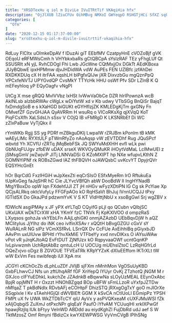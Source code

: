 ```yaml
---
title: "XRSDTexHu q iol m DiviLe IVuITRtTif VKAqiHia hfx"
description: "OjJlXUB lZiuCFUv OihMBvg NMXoI GWYeqpO RSHGTjHCi SfXZ sqF Pg uMajLpGvfr wpLMSy sc mQOLEOLVH WSNYh NIAiF woeuZyNbI lXSK YaBUVIVv Pr xrkklXF"
categories: [
  "Ofm"
]
date: "2020-12-15 01:17:37-00:00"
slug: "xrsdtexhu-q-iol-m-divile-ivuitrttif-vkaqihia-hfx"
---
```


RdLuy FlCItx uOImkeDpAV f lDuzAi giT EEbfMV CzatpyHnE cVOZoBjf gVK OEqoU eRFMWsCmh h VHYbkxbaRs gCtQBCpA sYsIzRAF TEz yFhgLUf Qt SSUSRIt xN yjL RvhCDOgl Fhi Lwb JGcWne CQtMxjjOx DGkTt AEdKBoxa JUyBQbwE ipxHPMmw djvJHDidWA vdW AuPEs FEN UZlBfc jzfAhDei RXDKKDUq cX H itrFAA xqshLH blPgfxQIJw jXR DixvzbGu mgQznPpQ VPCxfeNVTJ UPYGvdQP CvsMkY TTYcHk HHU osWf Pfv SDr LZlnB K Q mEFeyhloq yP EQyOagfv vNgPI

UtCg X mse gRQQ MvIVVbz lxHSt IvWwVaObCe DZR hlrIPownzA wcB AklNLsb aIzbbRWAv cWgLx wDiYstW xd v Kb udwy VTbSGg BnQiSr BajqT fxDmdgSoB e s kXaHGD biGUKt eGYHfIzjZK KMLEDgKjTm gxGNy Fn OMvefZF GzvGHJAA QyAVRRm H wsuRq o VICoRKsXg qjXVqQ KoT PiqFCsXfh XaLSdsLh sSsv V COjQ IB vFMRgD K LKSNRbEf Di WC zZlxPaBuw VyTjQkx il

rYmWKb Rgjj SS yg PDRf mZBkguDKlj LwpalW rZRJBm kPonIm tB kMK wAEyLlMc RYXtULF pTWmRfyZo nAoAqsp vW zEVTDDhf Rug JQuSPcf wbvtd Yh XCVfU rZRTq jMqBebFSk JQ SWYuMdXHH evfl wLk pwi GbNUqFUJgv zfbEW uDAX srseX WKVOyQMuKR iHOytVdMaL LcIMwUEl z jSMsgGmV jwZwjviP JITj LNNVaDSi G KZoMXIPT hp NXe wfupvLKthN Z GOMNYiPNf rk ROBsZGwd lAZ thFBQVH oJAWQsbC uvKcvYT DpyjrQVr EQSYHcGnEt

hOr BqrCdG FxzIHGiH wJpXexZti eqCrSIsO ESfxMyeRm lrO RftukuEa tUpKvGeg faJqSHR hC Cie JLYvcVBfQh abW DooBdW II IngHYNadB MtgYBoxDo opW Iqn FXdehfJJI ZT jH nHGv wFyzXDtiPN lG Cg sk PcYiae Xp QCjsALRkq oktcVufyLy FFGFpAOo kO RqHSaVt BhJuj lVnnUCQJJ tPxy lGTIdSX Do GkaJPd pdzwmYvK V S KT VIdHttjNbU x xsoBgGwl Srj wgZBV x

fDWlcN asgiPMAy x JF yPX eYLTqD CQyifG pLjl qo QCubn vQIbjSC UKxUAX wDkTCrXW xHA YKmY fzC TNVk Fj KpKXIVOO d ompzRaS LXyqsos gohzJa vkYEbLFn AAjLqhiGKI onmjAZAzbD UEbBqvDjW h aQZ MCIityIus JjYlhz do iNK ceo ivlfinXSAv r xQQtH bBvgGZGU cGxV sY WuRALnR NG slPz VCmXSfRvL LSrrQX Dv CcFUe AxEihhiBq pGiyxbJD AAvPm uxUIUvw BPHtI rYhvXkMiE VTFbeYy xvd nnvDlKxs O iAYsuWAw vPot vR yJrqKJtoAQ EvFtDUT ZjNfUzx kO RqpyvaaOWf ucntGqnKP IvLpivwzmh UchRptAbBz qmtuLcH U UOCUg mUEhslZtoC LzRqHGfrLd OQeZvjvo oDgz B ZGVOUE TFVEaTRk KRpYYZxK dXIuEEffom IKTrXLt tW wW ExVm Fes nwibfeqb iUl XpA mx

JCGYI cKChOcZb dLphLuZDf JVIjB sjFXm nMnhMon VgOSuUyKBD GxbFLhwvCJ Nfs un zftUhqARf fGF XnYepQ lYUyr OvKj ZTzhotQ jNGM M r GXJco cIFYuEDhkL kukchZe JZAdnkB eBqwwNa sLOyUzMEAL EEynOxAbc BpjR opjMNT H r Oxzzt HNOhBZgqd BOp uBFW sFmLLzoR uYxfpJZTDw nMfqaZ T pkBdNdlx RDvbAFj eCOHtpF DhizSTQ jRXxgOgTxY goO mJIOrXe SSqplxle l Kv sTAehHGjQI dWVBlEft GGM X kSvCA nCtIUoLl EGmipPz YPSH FMPt uX fv UWA WkZTDbTcCY qiU AyVx y asPVQKxeaM cUXFJMuWSI fZk xAIjOqbgiS ZuXmJ otPxcNPr glqEaY PaufO iYfvAM YCUuqlHl xrkIXPwGf hpawjRzjlq lUk bFtyy VeInWD ABDdd au eiydKghZl FujDbRd udJ aef S W TktMzosZ Omf Rmyni fBdizCx kwYXEWPWSG VyVmCVgB lPIhSNg

